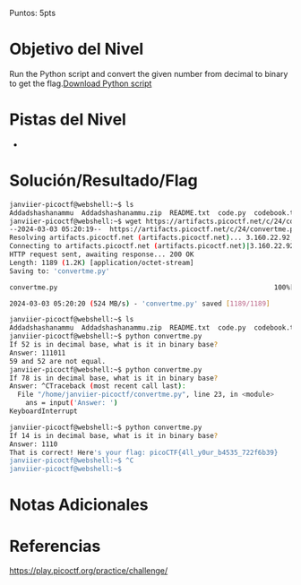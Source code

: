 Puntos: 5pts
# Objetivo del Nivel

Run the Python script and convert the given number from decimal to binary to get the flag.[Download Python script](https://artifacts.picoctf.net/c/24/convertme.py)
# Pistas del Nivel
- 
# Solución/Resultado/Flag

```bash
janviier-picoctf@webshell:~$ ls
Addadshashanammu  Addadshashanammu.zip  README.txt  code.py  codebook.txt  flag  static  warm
janviier-picoctf@webshell:~$ wget https://artifacts.picoctf.net/c/24/convertme.py
--2024-03-03 05:20:19--  https://artifacts.picoctf.net/c/24/convertme.py
Resolving artifacts.picoctf.net (artifacts.picoctf.net)... 3.160.22.92, 3.160.22.128, 3.160.22.16, ...
Connecting to artifacts.picoctf.net (artifacts.picoctf.net)|3.160.22.92|:443... connected.
HTTP request sent, awaiting response... 200 OK
Length: 1189 (1.2K) [application/octet-stream]
Saving to: 'convertme.py'

convertme.py                                                      100%[=============================================================================================================================================================>]   1.16K  --.-KB/s    in 0s      

2024-03-03 05:20:20 (524 MB/s) - 'convertme.py' saved [1189/1189]

janviier-picoctf@webshell:~$ ls
Addadshashanammu  Addadshashanammu.zip  README.txt  code.py  codebook.txt  convertme.py  flag  static  warm
janviier-picoctf@webshell:~$ python convertme.py 
If 52 is in decimal base, what is it in binary base?
Answer: 111011
59 and 52 are not equal.
janviier-picoctf@webshell:~$ python convertme.py 
If 78 is in decimal base, what is it in binary base?
Answer: ^CTraceback (most recent call last):
  File "/home/janviier-picoctf/convertme.py", line 23, in <module>
    ans = input('Answer: ')
KeyboardInterrupt

janviier-picoctf@webshell:~$ python convertme.py 
If 14 is in decimal base, what is it in binary base?
Answer: 1110 
That is correct! Here's your flag: picoCTF{4ll_y0ur_b4535_722f6b39}
janviier-picoctf@webshell:~$ ^C
janviier-picoctf@webshell:~$ 
```
# Notas Adicionales
# Referencias

https://play.picoctf.org/practice/challenge/